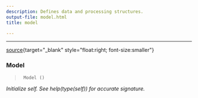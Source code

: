 ```yaml
---
description: Defines data and processing structures.
output-file: model.html
title: model

---
```




<!-- WARNING: THIS FILE WAS AUTOGENERATED! DO NOT EDIT! -->

---

[source](https://github.com/ddoll/NeuralActivityCubic/blob/main/neuralactivitycubic/model.py#L27){target="_blank" style="float:right; font-size:smaller"}

### Model

>      Model ()

*Initialize self.  See help(type(self)) for accurate signature.*



